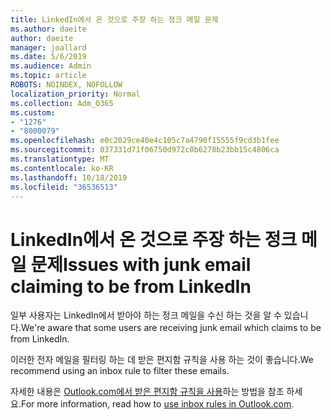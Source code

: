 ```yaml
---
title: LinkedIn에서 온 것으로 주장 하는 정크 메일 문제
ms.author: daeite
author: daeite
manager: joallard
ms.date: 5/6/2019
ms.audience: Admin
ms.topic: article
ROBOTS: NOINDEX, NOFOLLOW
localization_priority: Normal
ms.collection: Adm_O365
ms.custom:
- "1276"
- "8000079"
ms.openlocfilehash: e0c2029ce40e4c105c7a4790f15555f9cd3b1fee
ms.sourcegitcommit: 037331d71f06750d972c0b6278b23bb15c4806ca
ms.translationtype: MT
ms.contentlocale: ko-KR
ms.lasthandoff: 10/18/2019
ms.locfileid: "36536513"
---
```

# <a name="issues-with-junk-email-claiming-to-be-from-linkedin"></a><span data-ttu-id="ef965-102">LinkedIn에서 온 것으로 주장 하는 정크 메일 문제</span><span class="sxs-lookup"><span data-stu-id="ef965-102">Issues with junk email claiming to be from LinkedIn</span></span>

<span data-ttu-id="ef965-103">일부 사용자는 LinkedIn에서 받아야 하는 정크 메일을 수신 하는 것을 알 수 있습니다.</span><span class="sxs-lookup"><span data-stu-id="ef965-103">We're aware that some users are receiving junk email which claims to be from LinkedIn.</span></span>

<span data-ttu-id="ef965-104">이러한 전자 메일을 필터링 하는 데 받은 편지함 규칙을 사용 하는 것이 좋습니다.</span><span class="sxs-lookup"><span data-stu-id="ef965-104">We recommend using an inbox rule to filter these emails.</span></span>

<span data-ttu-id="ef965-105">자세한 내용은 [Outlook.com에서 받은 편지함 규칙을 사용](https://support.office.com/article/4b094371-a5d7-49bd-8b1b-4e4896a7cc5d?wt.mc_id=Office_Outlook_com_Alchemy)하는 방법을 참조 하세요.</span><span class="sxs-lookup"><span data-stu-id="ef965-105">For more information, read how to [use inbox rules in Outlook.com](https://support.office.com/article/4b094371-a5d7-49bd-8b1b-4e4896a7cc5d?wt.mc_id=Office_Outlook_com_Alchemy).</span></span>